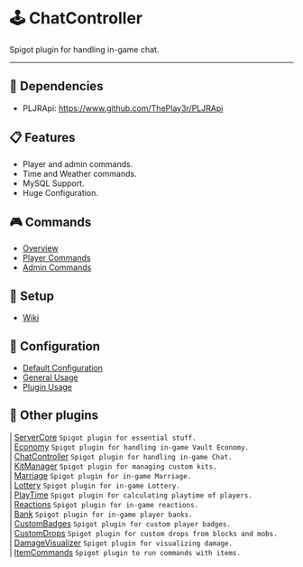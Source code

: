 # 🕹 ChatController
Spigot plugin for handling in-game chat.

----

## 🔧 Dependencies
- PLJRApi: https://www.github.com/ThePlay3r/PLJRApi

## 📋 Features
- Player and admin commands.
- Time and Weather commands.
- MySQL Support.
- Huge Configuration.

## 🎮 Commands
- [Overview](https://github.com/ThePlay3r/ChatController/wiki/Commands-And-Permissions#overview)
- [Player Commands](https://github.com/ThePlay3r/ChatController/wiki/Commands-And-Permissions#player-commands)
- [Admin Commands](https://github.com/ThePlay3r/ChatController/wiki/Commands-And-Permissions#admin-commands)

## 🔎 Setup
- [Wiki](https://github.com/ThePlay3r/ChatController/wiki)

## 📁 Configuration
- [Default Configuration](https://github.com/ThePlay3r/ChatController/blob/master/src/main/resources/config.yml)
- [General Usage](https://github.com/ThePlay3r/PLJRApi/wiki#configuration)
- [Plugin Usage](https://github.com/ThePlay3r/ChatController/wiki/Configuration-Usage)

## 📌 Other plugins
| [ServerCore](https://github.com/ThePlay3r/ServerCore) `Spigot plugin for essential stuff.` <br>
| [Economy](https://github.com/ThePlay3r/Economy) `Spigot plugin for handling in-game Vault Economy.` <br>
| [ChatController](https://github.com/ThePlay3r/ChatController) `Spigot plugin for handling in-game Chat.` <br>
| [KitManager](https://github.com/ThePlay3r/KitManager) `Spigot plugin for managing custom kits.` <br>
| [Marriage](https://github.com/ThePlay3r/Marriage) `Spigot plugin for in-game Marriage.` <br>
| [Lottery](https://github.com/ThePlay3r/Lottery) `Spigot plugin for in-game Lottery.` <br>
| [PlayTime](https://github.com/ThePlay3r/PlayTime) `Spigot plugin for calculating playtime of players.` <br>
| [Reactions](https://github.com/ThePlay3r/Reactions) `Spigot plugin for in-game reactions.` <br>
| [Bank](https://github.com/ThePlay3r/Bank) `Spigot plugin for in-game player banks.` <br>
| [CustomBadges](https://github.com/ThePlay3r/CustomBadges) `Spigot plugin for custom player badges.` <br>
| [CustomDrops](https://github.com/ThePlay3r/CustomDrops) `Spigot plugin for custom drops from blocks and mobs.` <br>
| [DamageVisualizer](https://github.com/ThePlay3r/DamageVisualizer) `Spigot plugin for visualizing damage.` <br>
| [ItemCommands](https://github.com/ThePlay3r/ItemCommands) `Spigot plugin to run commands with items.` <br>

